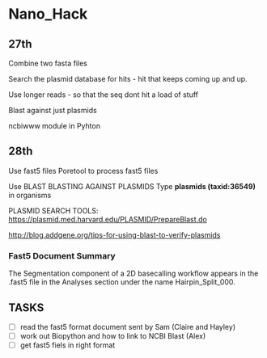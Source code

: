 # Nano_Hack

## 27th 
Combine two fasta files

Search the plasmid database for hits - hit that keeps coming up and up.

Use longer reads - so that the seq dont hit a load of stuff 

Blast against just plasmids

ncbiwww module in Pyhton

## 28th

Use fast5 files 
Poretool to process fast5 files

Use BLAST
BLASTING AGAINST PLASMIDS
Type **plasmids (taxid:36549)** in organisms 

PLASMID SEARCH TOOLS:
https://plasmid.med.harvard.edu/PLASMID/PrepareBlast.do

http://blog.addgene.org/tips-for-using-blast-to-verify-plasmids

### Fast5 Document Summary 
The Segmentation component of a 2D basecalling workflow appears in the .fast5 file in the Analyses section under the name Hairpin_Split_000.

## TASKS

- [ ] read the fast5 format document sent by Sam (Claire and Hayley)
- [ ] work out Biopython and how to link to NCBI Blast (Alex)
- [ ] get fast5 fiels in right format
